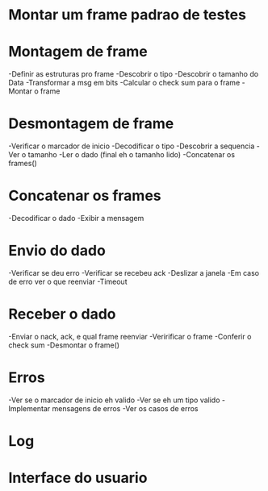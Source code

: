
# Montar um frame padrao de testes


# Montagem de frame

-Definir as estruturas pro frame
-Descobrir o tipo
-Descobrir o tamanho do Data
-Transformar a msg em bits
-Calcular o check sum para o frame
-Montar o frame


# Desmontagem de frame

-Verificar o marcador de inicio
-Decodificar o tipo
-Descobrir a sequencia
-Ver o tamanho
-Ler o dado (final eh o tamanho lido)
-Concatenar os frames()


# Concatenar os frames

-Decodificar o dado
-Exibir a mensagem


# Envio do dado

-Verificar se deu erro
-Verificar se recebeu ack
-Deslizar a janela
-Em caso de erro ver o que reenviar
-Timeout


# Receber o dado

-Enviar o nack, ack, e qual frame reenviar
-Veririficar o frame
-Conferir o check sum
-Desmontar o frame()


# Erros

-Ver se o marcador de inicio eh valido
-Ver se eh um tipo valido
-Implementar mensagens de erros
-Ver os casos de erros


# Log


# Interface do usuario
